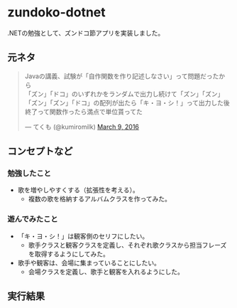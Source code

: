 # zundoko-dotnet

.NETの勉強として、ズンドコ節アプリを実装しました。

## 元ネタ

<blockquote class="twitter-tweet"><p lang="ja" dir="ltr">Javaの講義、試験が「自作関数を作り記述しなさい」って問題だったから<br>「ズン」「ドコ」のいずれかをランダムで出力し続けて「ズン」「ズン」「ズン」「ズン」「ドコ」の配列が出たら「キ・ヨ・シ！」って出力した後終了って関数作ったら満点で単位貰ってた</p>&mdash; てくも (@kumiromilk) <a href="https://twitter.com/kumiromilk/status/707437861881180160?ref_src=twsrc%5Etfw">March 9, 2016</a></blockquote>

## コンセプトなど

### 勉強したこと

- 歌を増やしやすくする（拡張性を考える）。
    - 複数の歌を格納するアルバムクラスを作ってみた。

### 遊んでみたこと

- 「キ・ヨ・シ！」は観客側のセリフにしたい。
    - 歌手クラスと観客クラスを定義し、それぞれ歌クラスから担当フレーズを取得するようにしてみた。
- 歌手や観客は、会場に集まっていることにしたい。
    - 会場クラスを定義し、歌手と観客を入れるようにした。

## 実行結果
